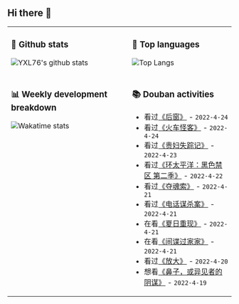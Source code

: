 ## Hi there 👋

<table>
<tr>
<td valign="top" width="54%">

### 🔭 Github stats

![YXL76's github stats](https://github-readme-stats.yxl76.vercel.app/api?username=YXL76&count_private=true&show_icons=true&include_all_commits=true&theme=prussian&line_height=28&disable_animations=true)

</td>

<td valign="top" width="46%">

### 🌱 Top languages

![Top Langs](https://github-readme-stats.yxl76.vercel.app/api/top-langs/?username=YXL76&layout=compact&theme=prussian&langs_count=8&hide=HTML,CSS,SCSS)

</td>
</tr>
<tr>
<td valign="top" width="54%">

### 📊 Weekly development breakdown

![Wakatime stats](https://github-readme-stats.yxl76.vercel.app/api/wakatime?username=YXL76&layout=compact&theme=prussian)

</td>
<td valign="top" width="46%">

### 📚 Douban activities

- 看过[《后窗》](http://movie.douban.com/subject/1299080/) - `2022-4-24`
- 看过[《火车怪客》](http://movie.douban.com/subject/1298505/) - `2022-4-24`
- 看过[《贵妇失踪记》](http://movie.douban.com/subject/1292760/) - `2022-4-23`
- 看过[《环太平洋：黑色禁区 第二季》](http://movie.douban.com/subject/35813611/) - `2022-4-22`
- 看过[《夺魂索》](http://movie.douban.com/subject/1301230/) - `2022-4-21`
- 看过[《电话谋杀案》](http://movie.douban.com/subject/1301231/) - `2022-4-21`
- 在看[《夏日重现》](http://movie.douban.com/subject/35351365/) - `2022-4-21`
- 在看[《间谍过家家》](http://movie.douban.com/subject/35258427/) - `2022-4-21`
- 看过[《放大》](http://movie.douban.com/subject/1310176/) - `2022-4-20`
- 想看[《鼻子，或异见者的阴谋》](http://movie.douban.com/subject/34960126/) - `2022-4-19`

</td>
</tr>
</table>

<!--
**YXL76/YXL76** is a ✨ _special_ ✨ repository because its `README.md` (this file) appears on your GitHub profile.

Here are some ideas to get you started:

- 🔭 I’m currently working on ...
- 🌱 I’m currently learning ...
- 👯 I’m looking to collaborate on ...
- 🤔 I’m looking for help with ...
- 💬 Ask me about ...
- 📫 How to reach me: ...
- 😄 Pronouns: ...
- ⚡ Fun fact: ...
-->
